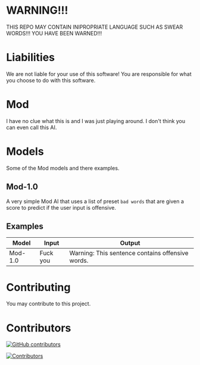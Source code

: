 # WARNING!!!
THIS REPO MAY CONTAIN INIPROPRIATE LANGUAGE SUCH AS SWEAR WORDS!!! YOU HAVE BEEN WARNED!!!

# Liabilities
We are not liable for your use of this software! You are responsible for what you choose to do with this software.

# Mod

I have no clue what this is and I was just playing around. I don't think you can even call this AI.

# Models
Some of the Mod models and there examples.

## Mod-1.0

A very simple Mod AI that uses a list of preset `bad words` that are given a score to predict if the user input is offensive.

## Examples

| Model | Input | Output
| ---------- | -------- | --------
| Mod-1.0 | Fuck you | Warning: This sentence contains offensive words.

# Contributing
You may contribute to this project.

# Contributors

[![GitHub contributors](https://img.shields.io/github/contributors/OpenGPT-Project/Mod.svg)](https://github.com/OpenGPT-Project/Mod/graphs/contributors)

[![Contributors](https://contrib.rocks/image?repo=OpenGPT-Project/Mod)](https://github.com/OpenGPT-Project/Mod/graphs/contributors)
